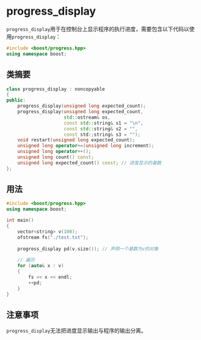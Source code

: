 # progress_display

`progress_display`用于在控制台上显示程序的执行进度，需要包含以下代码以使用`progress_display`：

```c++
#include <boost/progress.hpp>
using namespace boost;
```



## 类摘要

```c++
class progress_display : noncopyable
{
public:
    progress_display(unsigned long expected_count);
    progress_display(unsigned long expected_count,
                     std::ostream& os,
                     const std::string& s1 = "\n",
                     const std::string& s2 = "",
                     const std:;string& s3 = "");
    void restart(unsigned long expected_count);
    unsigned long operator+=(unsigned long increment);
    unsigned long operator++();
    unsigned long count() const;
    unsigned long expected_count() const; // 进度显示的基数
};
```



## 用法

```c++
#include <boost/progress.hpp>
using namespace boost;

int main()
{
    vector<string> v(100);
    ofstream fs("./test.txt");
    
    progress_display pd(v.size()); // 声明一个基数为v的对象
    
    // 遍历
    for (auto& x : v)
    {
        fs << x << endl;
        ++pd;
    }
}
```



## 注意事项

`progress_display`无法把进度显示输出与程序的输出分离。
